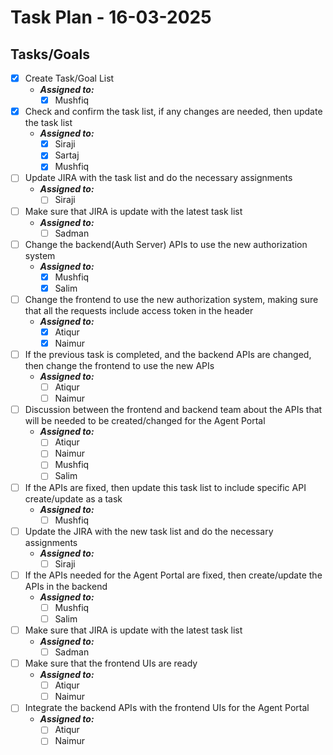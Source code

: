 # Task Plan - 16-03-2025

## Tasks/Goals

- [x] Create Task/Goal List
  - **_Assigned to:_**
    - [x] Mushfiq
- [x] Check and confirm the task list, if any changes are needed, then update
      the task list
  - **_Assigned to:_**
    - [x] Siraji
    - [x] Sartaj
    - [x] Mushfiq
- [ ] Update JIRA with the task list and do the necessary assignments
  - **_Assigned to:_**
    - [ ] Siraji
- [ ] Make sure that JIRA is update with the latest task list
  - **_Assigned to:_**
    - [ ] Sadman
- [ ] Change the backend(Auth Server) APIs to use the new authorization system
  - **_Assigned to:_**
    - [x] Mushfiq
    - [x] Salim
- [ ] Change the frontend to use the new authorization system, making sure that
      all the requests include access token in the header
  - **_Assigned to:_**
    - [X] Atiqur
    - [X] Naimur
- [ ] If the previous task is completed, and the backend APIs are changed, then
      change the frontend to use the new APIs
  - **_Assigned to:_**
    - [ ] Atiqur
    - [ ] Naimur
- [ ] Discussion between the frontend and backend team about the APIs that will
      be needed to be created/changed for the Agent Portal
  - **_Assigned to:_**
    - [ ] Atiqur
    - [ ] Naimur
    - [ ] Mushfiq
    - [ ] Salim
- [ ] If the APIs are fixed, then update this task list to include specific API
      create/update as a task
  - **_Assigned to:_**
    - [ ] Mushfiq
- [ ] Update the JIRA with the new task list and do the necessary assignments
  - **_Assigned to:_**
    - [ ] Siraji
- [ ] If the APIs needed for the Agent Portal are fixed, then create/update the
      APIs in the backend
  - **_Assigned to:_**
    - [ ] Mushfiq
    - [ ] Salim
- [ ] Make sure that JIRA is update with the latest task list
  - **_Assigned to:_**
    - [ ] Sadman
- [ ] Make sure that the frontend UIs are ready
  - **_Assigned to:_**
    - [ ] Atiqur
    - [ ] Naimur
- [ ] Integrate the backend APIs with the frontend UIs for the Agent Portal
  - **_Assigned to:_**
    - [ ] Atiqur
    - [ ] Naimur
